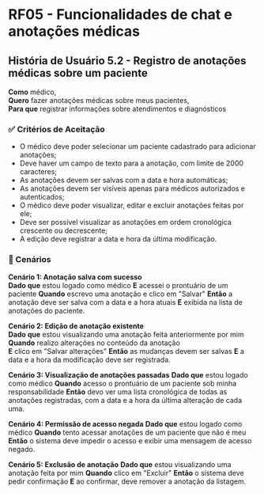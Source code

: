 # RF05 - Funcionalidades de chat e anotações médicas
## História de Usuário 5.2 - Registro de anotações médicas sobre um paciente

**Como** médico,  
**Quero** fazer anotações médicas sobre meus pacientes,  
**Para que** registrar informações sobre atendimentos e diagnósticos

### ✅ Critérios de Aceitação

- O médico deve poder selecionar um paciente cadastrado para adicionar anotações;
- Deve haver um campo de texto para a anotação, com limite de 2000 caracteres;
- As anotações devem ser salvas com a data e hora automáticas;
- As anotações devem ser visíveis apenas para médicos autorizados e autenticados;
- O médico deve poder visualizar, editar e excluir anotações feitas por ele;
- Deve ser possível visualizar as anotações em ordem cronológica crescente ou decrescente;
- A edição deve registrar a data e hora da última modificação.


### 📌 Cenários

**Cenário 1: Anotação salva com sucesso**  
**Dado que** estou logado como médico 
**E** acessei o prontuário de um paciente
**Quando** escrevo uma anotação e clico em "Salvar"
**Então** a anotação deve ser salva com a data e a hora atuais
**E** exibida na lista de anotações do paciente.

**Cenário 2: Edição de anotação existente**  
**Dado que** estou visualizando uma anotação feita anteriormente por mim 
**Quando** realizo alterações no conteúdo da anotação   
**E** clico em "Salvar alterações"
**Então** as mudanças devem ser salvas
**E** a data e a hora da modificação deve ser registrada.

**Cenário 3: Visualização de anotações passadas**
**Dado que** estou logado como médico
**Quando** acesso o prontuário de um paciente sob minha responsabilidade 
**Então** devo ver uma lista cronológica de todas as anotações registradas, com a data e a hora da última alteração de cada uma.

**Cenário 4: Permissão de acesso negada**
**Dado que** estou logado como médico
**Quando** tento acessar anotações de um paciente que não é meu
**Então** o sistema deve impedir o acesso e exibir uma mensagem de acesso negado.

**Cenário 5: Exclusão de anotação**
**Dado que** estou visualizando uma anotação feita por mim
**Quando** clico em "Excluir"
**Então** o sistema deve pedir confirmação
**E** ao confirmar, deve remover a anotação da listagem.

